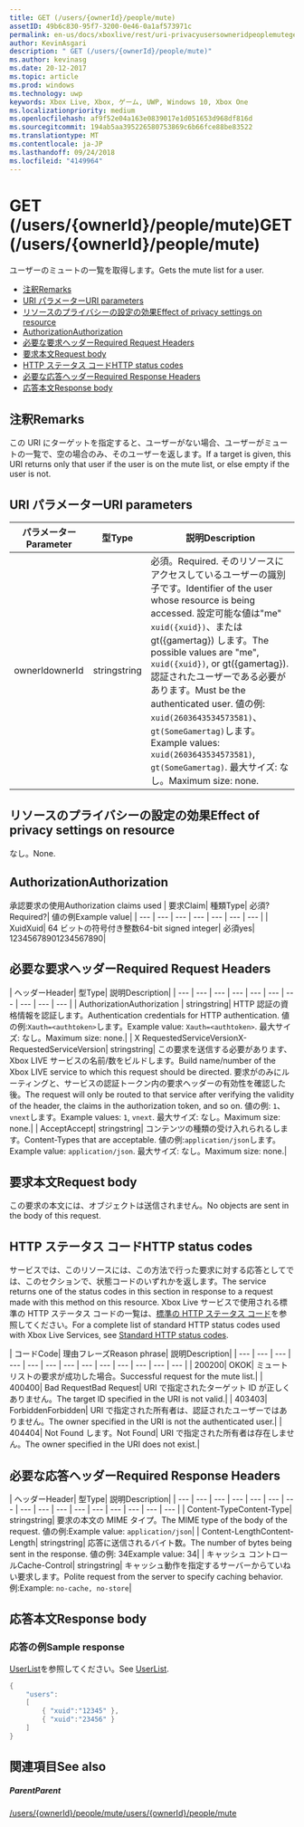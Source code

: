 ```yaml
---
title: GET (/users/{ownerId}/people/mute)
assetID: 49b6c830-95f7-3200-0e46-0a1af573971c
permalink: en-us/docs/xboxlive/rest/uri-privacyusersowneridpeoplemuteget.html
author: KevinAsgari
description: " GET (/users/{ownerId}/people/mute)"
ms.author: kevinasg
ms.date: 20-12-2017
ms.topic: article
ms.prod: windows
ms.technology: uwp
keywords: Xbox Live, Xbox, ゲーム, UWP, Windows 10, Xbox One
ms.localizationpriority: medium
ms.openlocfilehash: af9f52e04a163e0839017e1d051653d968df816d
ms.sourcegitcommit: 194ab5aa395226580753869c6b66fce88be83522
ms.translationtype: MT
ms.contentlocale: ja-JP
ms.lasthandoff: 09/24/2018
ms.locfileid: "4149964"
---
```

# <a name="get-usersowneridpeoplemute"></a><span data-ttu-id="dbb3f-104">GET (/users/{ownerId}/people/mute)</span><span class="sxs-lookup"><span data-stu-id="dbb3f-104">GET (/users/{ownerId}/people/mute)</span></span>
<span data-ttu-id="dbb3f-105">ユーザーのミュートの一覧を取得します。</span><span class="sxs-lookup"><span data-stu-id="dbb3f-105">Gets the mute list for a user.</span></span>

  * [<span data-ttu-id="dbb3f-106">注釈</span><span class="sxs-lookup"><span data-stu-id="dbb3f-106">Remarks</span></span>](#ID4EQ)
  * [<span data-ttu-id="dbb3f-107">URI パラメーター</span><span class="sxs-lookup"><span data-stu-id="dbb3f-107">URI parameters</span></span>](#ID4EZ)
  * [<span data-ttu-id="dbb3f-108">リソースのプライバシーの設定の効果</span><span class="sxs-lookup"><span data-stu-id="dbb3f-108">Effect of privacy settings on resource</span></span>](#ID4EEB)
  * [<span data-ttu-id="dbb3f-109">Authorization</span><span class="sxs-lookup"><span data-stu-id="dbb3f-109">Authorization</span></span>](#ID4ENB)
  * [<span data-ttu-id="dbb3f-110">必要な要求ヘッダー</span><span class="sxs-lookup"><span data-stu-id="dbb3f-110">Required Request Headers</span></span>](#ID4ESC)
  * [<span data-ttu-id="dbb3f-111">要求本文</span><span class="sxs-lookup"><span data-stu-id="dbb3f-111">Request body</span></span>](#ID4EPE)
  * [<span data-ttu-id="dbb3f-112">HTTP ステータス コード</span><span class="sxs-lookup"><span data-stu-id="dbb3f-112">HTTP status codes</span></span>](#ID4E1E)
  * [<span data-ttu-id="dbb3f-113">必要な応答ヘッダー</span><span class="sxs-lookup"><span data-stu-id="dbb3f-113">Required Response Headers</span></span>](#ID4E3G)
  * [<span data-ttu-id="dbb3f-114">応答本文</span><span class="sxs-lookup"><span data-stu-id="dbb3f-114">Response body</span></span>](#ID4ETAAC)

<a id="ID4EQ"></a>


## <a name="remarks"></a><span data-ttu-id="dbb3f-115">注釈</span><span class="sxs-lookup"><span data-stu-id="dbb3f-115">Remarks</span></span>

<span data-ttu-id="dbb3f-116">この URI にターゲットを指定すると、ユーザーがない場合、ユーザーがミュートの一覧で、空の場合のみ、そのユーザーを返します。</span><span class="sxs-lookup"><span data-stu-id="dbb3f-116">If a target is given, this URI returns only that user if the user is on the mute list, or else empty if the user is not.</span></span>

<a id="ID4EZ"></a>


## <a name="uri-parameters"></a><span data-ttu-id="dbb3f-117">URI パラメーター</span><span class="sxs-lookup"><span data-stu-id="dbb3f-117">URI parameters</span></span>

| <span data-ttu-id="dbb3f-118">パラメーター</span><span class="sxs-lookup"><span data-stu-id="dbb3f-118">Parameter</span></span>| <span data-ttu-id="dbb3f-119">型</span><span class="sxs-lookup"><span data-stu-id="dbb3f-119">Type</span></span>| <span data-ttu-id="dbb3f-120">説明</span><span class="sxs-lookup"><span data-stu-id="dbb3f-120">Description</span></span>|
| --- | --- | --- |
| <span data-ttu-id="dbb3f-121">ownerId</span><span class="sxs-lookup"><span data-stu-id="dbb3f-121">ownerId</span></span>| <span data-ttu-id="dbb3f-122">string</span><span class="sxs-lookup"><span data-stu-id="dbb3f-122">string</span></span>| <span data-ttu-id="dbb3f-123">必須。</span><span class="sxs-lookup"><span data-stu-id="dbb3f-123">Required.</span></span> <span data-ttu-id="dbb3f-124">そのリソースにアクセスしているユーザーの識別子です。</span><span class="sxs-lookup"><span data-stu-id="dbb3f-124">Identifier of the user whose resource is being accessed.</span></span> <span data-ttu-id="dbb3f-125">設定可能な値は"me" <code>xuid({xuid})</code>、または gt({gamertag}) します。</span><span class="sxs-lookup"><span data-stu-id="dbb3f-125">The possible values are "me", <code>xuid({xuid})</code>, or gt({gamertag}).</span></span> <span data-ttu-id="dbb3f-126">認証されたユーザーである必要があります。</span><span class="sxs-lookup"><span data-stu-id="dbb3f-126">Must be the authenticated user.</span></span> <span data-ttu-id="dbb3f-127">値の例: <code>xuid(2603643534573581)</code>、<code>gt(SomeGamertag)</code>します。</span><span class="sxs-lookup"><span data-stu-id="dbb3f-127">Example values: <code>xuid(2603643534573581)</code>, <code>gt(SomeGamertag)</code>.</span></span> <span data-ttu-id="dbb3f-128">最大サイズ: なし。</span><span class="sxs-lookup"><span data-stu-id="dbb3f-128">Maximum size: none.</span></span> |

<a id="ID4EEB"></a>


## <a name="effect-of-privacy-settings-on-resource"></a><span data-ttu-id="dbb3f-129">リソースのプライバシーの設定の効果</span><span class="sxs-lookup"><span data-stu-id="dbb3f-129">Effect of privacy settings on resource</span></span>

<span data-ttu-id="dbb3f-130">なし。</span><span class="sxs-lookup"><span data-stu-id="dbb3f-130">None.</span></span>

<a id="ID4ENB"></a>


## <a name="authorization"></a><span data-ttu-id="dbb3f-131">Authorization</span><span class="sxs-lookup"><span data-stu-id="dbb3f-131">Authorization</span></span>

<span data-ttu-id="dbb3f-132">承認要求の使用</span><span class="sxs-lookup"><span data-stu-id="dbb3f-132">Authorization claims used</span></span> | <span data-ttu-id="dbb3f-133">要求</span><span class="sxs-lookup"><span data-stu-id="dbb3f-133">Claim</span></span>| <span data-ttu-id="dbb3f-134">種類</span><span class="sxs-lookup"><span data-stu-id="dbb3f-134">Type</span></span>| <span data-ttu-id="dbb3f-135">必須?</span><span class="sxs-lookup"><span data-stu-id="dbb3f-135">Required?</span></span>| <span data-ttu-id="dbb3f-136">値の例</span><span class="sxs-lookup"><span data-stu-id="dbb3f-136">Example value</span></span>|
| --- | --- | --- | --- | --- | --- | --- |
| <span data-ttu-id="dbb3f-137">Xuid</span><span class="sxs-lookup"><span data-stu-id="dbb3f-137">Xuid</span></span>| <span data-ttu-id="dbb3f-138">64 ビットの符号付き整数</span><span class="sxs-lookup"><span data-stu-id="dbb3f-138">64-bit signed integer</span></span>| <span data-ttu-id="dbb3f-139">必須</span><span class="sxs-lookup"><span data-stu-id="dbb3f-139">yes</span></span>| <span data-ttu-id="dbb3f-140">1234567890</span><span class="sxs-lookup"><span data-stu-id="dbb3f-140">1234567890</span></span>|

<a id="ID4ESC"></a>


## <a name="required-request-headers"></a><span data-ttu-id="dbb3f-141">必要な要求ヘッダー</span><span class="sxs-lookup"><span data-stu-id="dbb3f-141">Required Request Headers</span></span>

| <span data-ttu-id="dbb3f-142">ヘッダー</span><span class="sxs-lookup"><span data-stu-id="dbb3f-142">Header</span></span>| <span data-ttu-id="dbb3f-143">型</span><span class="sxs-lookup"><span data-stu-id="dbb3f-143">Type</span></span>| <span data-ttu-id="dbb3f-144">説明</span><span class="sxs-lookup"><span data-stu-id="dbb3f-144">Description</span></span>|
| --- | --- | --- | --- | --- | --- | --- | --- | --- | --- |
| <span data-ttu-id="dbb3f-145">Authorization</span><span class="sxs-lookup"><span data-stu-id="dbb3f-145">Authorization</span></span> | <span data-ttu-id="dbb3f-146">string</span><span class="sxs-lookup"><span data-stu-id="dbb3f-146">string</span></span>| <span data-ttu-id="dbb3f-147">HTTP 認証の資格情報を認証します。</span><span class="sxs-lookup"><span data-stu-id="dbb3f-147">Authentication credentials for HTTP authentication.</span></span> <span data-ttu-id="dbb3f-148">値の例:<code>Xauth=&lt;authtoken></code>します。</span><span class="sxs-lookup"><span data-stu-id="dbb3f-148">Example value: <code>Xauth=&lt;authtoken></code>.</span></span> <span data-ttu-id="dbb3f-149">最大サイズ: なし。</span><span class="sxs-lookup"><span data-stu-id="dbb3f-149">Maximum size: none.</span></span>|
| <span data-ttu-id="dbb3f-150">X RequestedServiceVersion</span><span class="sxs-lookup"><span data-stu-id="dbb3f-150">X-RequestedServiceVersion</span></span>| <span data-ttu-id="dbb3f-151">string</span><span class="sxs-lookup"><span data-stu-id="dbb3f-151">string</span></span>| <span data-ttu-id="dbb3f-152">この要求を送信する必要があります、Xbox LIVE サービスの名前/数をビルドします。</span><span class="sxs-lookup"><span data-stu-id="dbb3f-152">Build name/number of the Xbox LIVE service to which this request should be directed.</span></span> <span data-ttu-id="dbb3f-153">要求がのみにルーティングと、サービスの認証トークン内の要求ヘッダーの有効性を確認した後。</span><span class="sxs-lookup"><span data-stu-id="dbb3f-153">The request will only be routed to that service after verifying the validity of the header, the claims in the authorization token, and so on.</span></span> <span data-ttu-id="dbb3f-154">値の例: <code>1</code>、<code>vnext</code>します。</span><span class="sxs-lookup"><span data-stu-id="dbb3f-154">Example values: <code>1</code>, <code>vnext</code>.</span></span> <span data-ttu-id="dbb3f-155">最大サイズ: なし。</span><span class="sxs-lookup"><span data-stu-id="dbb3f-155">Maximum size: none.</span></span>|
| <span data-ttu-id="dbb3f-156">Accept</span><span class="sxs-lookup"><span data-stu-id="dbb3f-156">Accept</span></span>| <span data-ttu-id="dbb3f-157">string</span><span class="sxs-lookup"><span data-stu-id="dbb3f-157">string</span></span>| <span data-ttu-id="dbb3f-158">コンテンツの種類の受け入れられるします。</span><span class="sxs-lookup"><span data-stu-id="dbb3f-158">Content-Types that are acceptable.</span></span> <span data-ttu-id="dbb3f-159">値の例:<code>application/json</code>します。</span><span class="sxs-lookup"><span data-stu-id="dbb3f-159">Example value: <code>application/json</code>.</span></span> <span data-ttu-id="dbb3f-160">最大サイズ: なし。</span><span class="sxs-lookup"><span data-stu-id="dbb3f-160">Maximum size: none.</span></span>|

<a id="ID4EPE"></a>


## <a name="request-body"></a><span data-ttu-id="dbb3f-161">要求本文</span><span class="sxs-lookup"><span data-stu-id="dbb3f-161">Request body</span></span>

<span data-ttu-id="dbb3f-162">この要求の本文には、オブジェクトは送信されません。</span><span class="sxs-lookup"><span data-stu-id="dbb3f-162">No objects are sent in the body of this request.</span></span>

<a id="ID4E1E"></a>


## <a name="http-status-codes"></a><span data-ttu-id="dbb3f-163">HTTP ステータス コード</span><span class="sxs-lookup"><span data-stu-id="dbb3f-163">HTTP status codes</span></span>

<span data-ttu-id="dbb3f-164">サービスでは、このリソースには、この方法で行った要求に対する応答としてでは、このセクションで、状態コードのいずれかを返します。</span><span class="sxs-lookup"><span data-stu-id="dbb3f-164">The service returns one of the status codes in this section in response to a request made with this method on this resource.</span></span> <span data-ttu-id="dbb3f-165">Xbox Live サービスで使用される標準の HTTP ステータス コードの一覧は、[標準の HTTP ステータス コード](../../additional/httpstatuscodes.md)を参照してください。</span><span class="sxs-lookup"><span data-stu-id="dbb3f-165">For a complete list of standard HTTP status codes used with Xbox Live Services, see [Standard HTTP status codes](../../additional/httpstatuscodes.md).</span></span>

| <span data-ttu-id="dbb3f-166">コード</span><span class="sxs-lookup"><span data-stu-id="dbb3f-166">Code</span></span>| <span data-ttu-id="dbb3f-167">理由フレーズ</span><span class="sxs-lookup"><span data-stu-id="dbb3f-167">Reason phrase</span></span>| <span data-ttu-id="dbb3f-168">説明</span><span class="sxs-lookup"><span data-stu-id="dbb3f-168">Description</span></span>|
| --- | --- | --- | --- | --- | --- | --- | --- | --- | --- | --- | --- | --- |
| <span data-ttu-id="dbb3f-169">200</span><span class="sxs-lookup"><span data-stu-id="dbb3f-169">200</span></span>| <span data-ttu-id="dbb3f-170">OK</span><span class="sxs-lookup"><span data-stu-id="dbb3f-170">OK</span></span>| <span data-ttu-id="dbb3f-171">ミュート リストの要求が成功した場合。</span><span class="sxs-lookup"><span data-stu-id="dbb3f-171">Successful request for the mute list.</span></span>|
| <span data-ttu-id="dbb3f-172">400</span><span class="sxs-lookup"><span data-stu-id="dbb3f-172">400</span></span>| <span data-ttu-id="dbb3f-173">Bad Request</span><span class="sxs-lookup"><span data-stu-id="dbb3f-173">Bad Request</span></span>| <span data-ttu-id="dbb3f-174">URI で指定されたターゲット ID が正しくありません。</span><span class="sxs-lookup"><span data-stu-id="dbb3f-174">The target ID specified in the URI is not valid.</span></span>|
| <span data-ttu-id="dbb3f-175">403</span><span class="sxs-lookup"><span data-stu-id="dbb3f-175">403</span></span>| <span data-ttu-id="dbb3f-176">Forbidden</span><span class="sxs-lookup"><span data-stu-id="dbb3f-176">Forbidden</span></span>| <span data-ttu-id="dbb3f-177">URI で指定された所有者は、認証されたユーザーではありません。</span><span class="sxs-lookup"><span data-stu-id="dbb3f-177">The owner specified in the URI is not the authenticated user.</span></span>|
| <span data-ttu-id="dbb3f-178">404</span><span class="sxs-lookup"><span data-stu-id="dbb3f-178">404</span></span>| <span data-ttu-id="dbb3f-179">Not Found します。</span><span class="sxs-lookup"><span data-stu-id="dbb3f-179">Not Found</span></span>| <span data-ttu-id="dbb3f-180">URI で指定された所有者は存在しません。</span><span class="sxs-lookup"><span data-stu-id="dbb3f-180">The owner specified in the URI does not exist.</span></span>|

<a id="ID4E3G"></a>


## <a name="required-response-headers"></a><span data-ttu-id="dbb3f-181">必要な応答ヘッダー</span><span class="sxs-lookup"><span data-stu-id="dbb3f-181">Required Response Headers</span></span>

| <span data-ttu-id="dbb3f-182">ヘッダー</span><span class="sxs-lookup"><span data-stu-id="dbb3f-182">Header</span></span>| <span data-ttu-id="dbb3f-183">型</span><span class="sxs-lookup"><span data-stu-id="dbb3f-183">Type</span></span>| <span data-ttu-id="dbb3f-184">説明</span><span class="sxs-lookup"><span data-stu-id="dbb3f-184">Description</span></span>|
| --- | --- | --- | --- | --- | --- | --- | --- | --- | --- | --- | --- | --- | --- | --- | --- |
| <span data-ttu-id="dbb3f-185">Content-Type</span><span class="sxs-lookup"><span data-stu-id="dbb3f-185">Content-Type</span></span>| <span data-ttu-id="dbb3f-186">string</span><span class="sxs-lookup"><span data-stu-id="dbb3f-186">string</span></span>| <span data-ttu-id="dbb3f-187">要求の本文の MIME タイプ。</span><span class="sxs-lookup"><span data-stu-id="dbb3f-187">The MIME type of the body of the request.</span></span> <span data-ttu-id="dbb3f-188">値の例:</span><span class="sxs-lookup"><span data-stu-id="dbb3f-188">Example value:</span></span> <code>application/json</code>|
| <span data-ttu-id="dbb3f-189">Content-Length</span><span class="sxs-lookup"><span data-stu-id="dbb3f-189">Content-Length</span></span>| <span data-ttu-id="dbb3f-190">string</span><span class="sxs-lookup"><span data-stu-id="dbb3f-190">string</span></span>| <span data-ttu-id="dbb3f-191">応答に送信されるバイト数。</span><span class="sxs-lookup"><span data-stu-id="dbb3f-191">The number of bytes being sent in the response.</span></span> <span data-ttu-id="dbb3f-192">値の例: 34</span><span class="sxs-lookup"><span data-stu-id="dbb3f-192">Example value: 34</span></span>|
| <span data-ttu-id="dbb3f-193">キャッシュ コントロール</span><span class="sxs-lookup"><span data-stu-id="dbb3f-193">Cache-Control</span></span>| <span data-ttu-id="dbb3f-194">string</span><span class="sxs-lookup"><span data-stu-id="dbb3f-194">string</span></span>| <span data-ttu-id="dbb3f-195">キャッシュ動作を指定するサーバーからていねい要求します。</span><span class="sxs-lookup"><span data-stu-id="dbb3f-195">Polite request from the server to specify caching behavior.</span></span> <span data-ttu-id="dbb3f-196">例:</span><span class="sxs-lookup"><span data-stu-id="dbb3f-196">Example:</span></span> <code>no-cache, no-store</code>|

<a id="ID4ETAAC"></a>


## <a name="response-body"></a><span data-ttu-id="dbb3f-197">応答本文</span><span class="sxs-lookup"><span data-stu-id="dbb3f-197">Response body</span></span>

<a id="ID4EZAAC"></a>


### <a name="sample-response"></a><span data-ttu-id="dbb3f-198">応答の例</span><span class="sxs-lookup"><span data-stu-id="dbb3f-198">Sample response</span></span>

<span data-ttu-id="dbb3f-199">[UserList](../../json/json-userlist.md)を参照してください。</span><span class="sxs-lookup"><span data-stu-id="dbb3f-199">See [UserList](../../json/json-userlist.md).</span></span>


```cpp
{
    "users":
    [
        { "xuid":"12345" },
        { "xuid":"23456" }
    ]
}

```


<a id="ID4EJBAC"></a>


## <a name="see-also"></a><span data-ttu-id="dbb3f-200">関連項目</span><span class="sxs-lookup"><span data-stu-id="dbb3f-200">See also</span></span>

<a id="ID4ELBAC"></a>


##### <a name="parent"></a><span data-ttu-id="dbb3f-201">Parent</span><span class="sxs-lookup"><span data-stu-id="dbb3f-201">Parent</span></span>

[<span data-ttu-id="dbb3f-202">/users/{ownerId}/people/mute</span><span class="sxs-lookup"><span data-stu-id="dbb3f-202">/users/{ownerId}/people/mute</span></span>](uri-privacyusersowneridpeoplemute.md)
